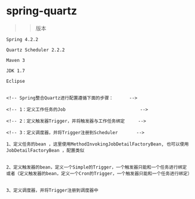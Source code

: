 # spring-quartz

>>版本

	Spring 4.2.2 
	
	Quartz Scheduler 2.2.2 
	
	Maven 3
	
	JDK 1.7
	
	Eclipse 


	<!-- Spring整合Quartz进行配置遵循下面的步骤：		 -->

	<!-- 1：定义工作任务的Job							 -->

	<!-- 2：定义触发器Trigger，并将触发器与工作任务绑定	 -->

	<!-- 3：定义调度器，并将Trigger注册到Scheduler		 -->

	1、定义任务的bean ，这里使用MethodInvokingJobDetailFactoryBean, 也可以使用JobDetailFactoryBean ，配置类似


	2、定义触发器的bean，定义一个Simple的Trigger，一个触发器只能和一个任务进行绑定  或者（定义触发器的bean，定义一个Cron的Trigger，一个触发器只能和一个任务进行绑定）


	3、定义调度器，并将Trigger注册到调度器中
